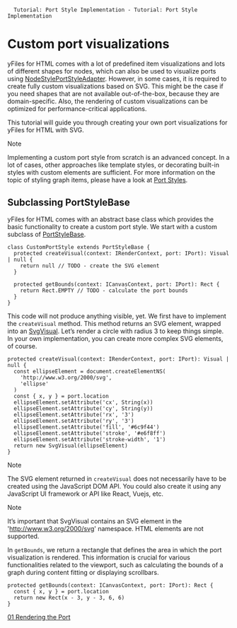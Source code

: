 <!--
 //////////////////////////////////////////////////////////////////////////////
 // @license
 // This file is part of yFiles for HTML 2.6.
 // Use is subject to license terms.
 //
 // Copyright (c) 2000-2023 by yWorks GmbH, Vor dem Kreuzberg 28,
 // 72070 Tuebingen, Germany. All rights reserved.
 //
 //////////////////////////////////////////////////////////////////////////////
-->
#

      Tutorial: Port Style Implementation - Tutorial: Port Style Implementation

# Custom port visualizations

yFiles for HTML comes with a lot of predefined item visualizations and lots of different shapes for nodes, which can also be used to visualize ports using [NodeStylePortStyleAdapter](https://docs.yworks.com/yfileshtml/#/api/NodeStylePortStyleAdapter). However, in some cases, it is required to create fully custom visualizations based on SVG. This might be the case if you need shapes that are not available out-of-the-box, because they are domain-specific. Also, the rendering of custom visualizations can be optimized for performance-critical applications.

This tutorial will guide you through creating your own port visualizations for yFiles for HTML with SVG.

Note

Implementing a custom port style from scratch is an advanced concept. In a lot of cases, other approaches like template styles, or decorating built-in styles with custom elements are sufficient. For more information on the topic of styling graph items, please have a look at [Port Styles](https://docs.yworks.com/yfileshtml/#/dguide/styles-port_styles).

## Subclassing PortStyleBase

yFiles for HTML comes with an abstract base class which provides the basic functionality to create a custom port style. We start with a custom subclass of [PortStyleBase](https://docs.yworks.com/yfileshtml/#/api/PortStyleBase).

```
class CustomPortStyle extends PortStyleBase {
  protected createVisual(context: IRenderContext, port: IPort): Visual | null {
    return null // TODO - create the SVG element
  }

  protected getBounds(context: ICanvasContext, port: IPort): Rect {
    return Rect.EMPTY // TODO - calculate the port bounds
  }
}
```

This code will not produce anything visible, yet. We first have to implement the `createVisual` method. This method returns an SVG element, wrapped into an [SvgVisual](https://docs.yworks.com/yfileshtml/#/api/SvgVisual). Let’s render a circle with radius 3 to keep things simple. In your own implementation, you can create more complex SVG elements, of course.

```
protected createVisual(context: IRenderContext, port: IPort): Visual | null {
  const ellipseElement = document.createElementNS(
    'http://www.w3.org/2000/svg',
    'ellipse'
  )
  const { x, y } = port.location
  ellipseElement.setAttribute('cx', String(x))
  ellipseElement.setAttribute('cy', String(y))
  ellipseElement.setAttribute('rx', '3')
  ellipseElement.setAttribute('ry', '3')
  ellipseElement.setAttribute('fill', '#6c9f44')
  ellipseElement.setAttribute('stroke', '#e6f8ff')
  ellipseElement.setAttribute('stroke-width', '1')
  return new SvgVisual(ellipseElement)
}
```

Note

The SVG element returned in `createVisual` does not necessarily have to be created using the JavaScript DOM API. You could also create it using any JavaScript UI framework or API like React, Vuejs, etc.

Note

It’s important that SvgVisual contains an SVG element in the 'http://www.w3.org/2000/svg' namespace. HTML elements are not supported.

In `getBounds`, we return a rectangle that defines the area in which the port visualization is rendered. This information is crucial for various functionalities related to the viewport, such as calculating the bounds of a graph during content fitting or displaying scrollbars.

```
protected getBounds(context: ICanvasContext, port: IPort): Rect {
  const { x, y } = port.location
  return new Rect(x - 3, y - 3, 6, 6)
}
```

[01 Rendering the Port](../../tutorial-style-implementation-port/01-render-port-shape/)
